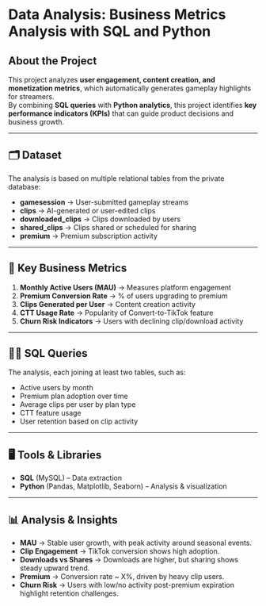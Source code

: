 # Data Analysis: Business Metrics Analysis with SQL and Python

## About the Project
This project analyzes **user engagement, content creation, and monetization metrics**, which automatically generates gameplay highlights for streamers.  
By combining **SQL queries** with **Python analytics**, this project identifies **key performance indicators (KPIs)** that can guide product decisions and business growth.  

---

## 🗂 Dataset
The analysis is based on multiple relational tables from the private database:

- **gamesession** → User-submitted gameplay streams  
- **clips** → AI-generated or user-edited clips  
- **downloaded_clips** → Clips downloaded by users  
- **shared_clips** → Clips shared or scheduled for sharing  
- **premium** → Premium subscription activity  
---

## 📌 Key Business Metrics
1. **Monthly Active Users (MAU)** → Measures platform engagement  
2. **Premium Conversion Rate** → % of users upgrading to premium  
3. **Clips Generated per User** → Content creation activity  
4. **CTT Usage Rate** → Popularity of Convert-to-TikTok feature  
5. **Churn Risk Indicators** → Users with declining clip/download activity  

---

## 🧑‍💻 SQL Queries
The analysis, each joining at least two tables, such as:
- Active users by month  
- Premium plan adoption over time  
- Average clips per user by plan type  
- CTT feature usage  
- User retention based on clip activity  

---

## 🖥 Tools & Libraries
- **SQL** (MySQL) – Data extraction  
- **Python** (Pandas, Matplotlib, Seaborn) – Analysis & visualization  

---

## 📊 Analysis & Insights
- **MAU** → Stable user growth, with peak activity around seasonal events.
- **Clip Engagement** → TikTok conversion shows high adoption.
- **Downloads vs Shares** → Downloads are higher, but sharing shows steady upward trend.
- **Premium** → Conversion rate ~ X%, driven by heavy clip users.
- **Churn Risk** → Users with low/no activity post-premium expiration highlight retention challenges.

